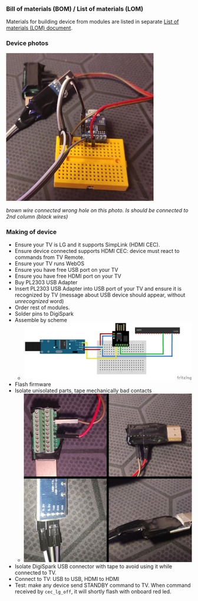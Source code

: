 ### Bill of materials (BOM) / List of materials (LOM)

Materials for building device from modules are listed in separate [List of materials (LOM) document](LOM_MODULES.md).

### Device photos

![](img/making_ready_device.jpg)

*brown wire connected wrong hole on this photo. Is should be connected to 2nd column (black wires)*

### Making of device

* Ensure your TV is LG and it supports SimpLink (HDMI CEC).
* Ensure device connected supports HDMI CEC: device must react to commands from TV Remote.
* Ensure your TV runs WebOS
* Ensure you have free USB port on your TV
* Ensure you have free HDMI port on your TV
* Buy PL2303 USB Adapter
* Insert PL2303 USB Adapter into USB port of your TV and ensure it is recognized by TV (message about USB device should appear, without *unrecognized* word)
* Order rest of modules.
* Solder pins to DigiSpark
* Assemble by scheme
	* ![](img/sketch_bb.png)  
* Flash firmware
* Isolate unisolated parts, tape mechanically bad contacts
	* ![](img/making_connect_isolate.jpg)
* Isolate DigiSpark USB connector with tape to avoid using it while connected to TV.
* Connect to TV: USB to USB, HDMI to HDMI
* Test: make any device send STANDBY command to TV. When command received by `cec_lg_off`, it will shortly flash with onboard red led.
